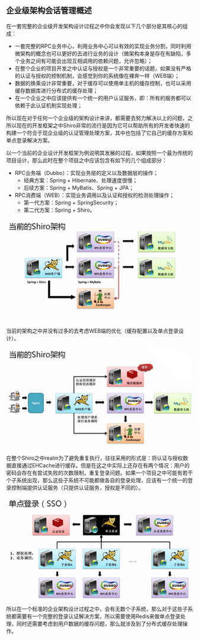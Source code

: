 ## 企业级架构会话管理概述

在一套完整的企业级开发架构设计过程之中你会发现以下几个部分是其核心的组成：

- 一套完整的RPC业务中心，利用业务中心可以有效的实现业务分割，同时利用微架构的概念也可以更好的去进行业务的设计（微架构本身是存在有缺陷，多个业务之间有可能会出现互相调用的依赖问题，允许忽略）；
- 在整个企业的项目开发之中认证与授权是一个非常重要的话题，如果没有严格的认证与授权的控制机制，会感觉到你的系统像在裸奔一样（WEB端）；
- 数据的换乘设计非常重要，对于缓存可以使用单主机的缓存控制，也可以采用缓存数据库进行分布式的缓存处理；
- 在一个企业之中应该提供有一个统一的用户认证服务，即：所有的服务都可以依赖于此认证机制实现处理；

所以现在对于任何一个企业级的架构设计来讲，都需要去努力解决以上的问题，之所以现在的开发框架之中Shiro非常的流行是因为它可以帮助所有的开发者快速的构建一个符合于现企业级的认证管理处理方案，其中也包括了它自己的缓存方案和单点登录解决方案。

以一个当前的企业设计开发框架为例说明其发展的过程，如果按照一个最为传统的项目设计，那么此时在整个项目之中应该包含有如下的几个组成部分：

- RPC业务端（Dubbo）：实现业务层的定义以及数据层的操作；
  - 经典方案：Spring + Hibernate、处理速度很慢；
  - 后续方案：Spring + MyBatis、Spring + JPA；
- RPC消费端（WEB）：实现业务调用以及认证和授权的检测处理操作；
  - 第一代方案：Spring + SpringSecurity；
  - 第二代方案：Spring + Shiro。

![当前的Shiro架构](img/1.png)

当前的架构之中并没有过多的去考虑WEB端的优化（缓存配置以及单点登录设计）。

![当前的Shiro架构](img/2.png)

在整个Shiro之中realm为了避免重复执行，往往采用的形式是：将认证与授权数据直接通过EHCache进行缓存。但是在这之中实际上还存在有两个情况：用户的密码会存在有尝试失败的次数限制，重复登录问题。如果一个项目之中可能有若干个子系统出现，那么这些子系统不可能都做各自的登录处理，应该有一个统一的登录控制端提供认证服务（只提供认证服务，授权是不同的）。

![单点登录SSO](img/3.png)

所以在一个标准的企业架构设计过程之中，会有无数个子系统，那么对于这些子系统都需要有一个完整的登录认证解决方案，所以需要使用Redis来做单点登录处理，同时还需要考虑到用户数据的缓存问题，那么就涉及到了分布式缓存处理操作。